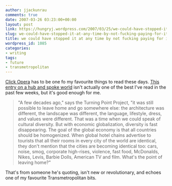 ```yaml
---
author: jjackunrau
comments: true
date: 2007-03-26 03:23:00+00:00
layout: post
link: https://hungryj.wordpress.com/2007/03/25/we-could-have-stopped-it-at-any-time-by-not-fucking-paying-for-it/
slug: we-could-have-stopped-it-at-any-time-by-not-fucking-paying-for-it
title: we could have stopped it at any time by not fucking paying for it
wordpress_id: 1085
categories:
- writing
tags:
- future
- transmetropolitan
---
```


[Click Opera](http://imomus.livejournal.com/) has to be one fo my favourite things to read these days.  [This entry on a hub and spoke world](http://imomus.livejournal.com/273386.html) isn't actually one of the best I've read in the past few weeks, but it's good enough for me.

<blockquote>"A few decades ago," says the Turning Point Project, "it was still possible to leave home and go somewhere else: the architecture was different, the landscape was different, the language, lifestyle, dress, and values were different. That was a time when we could speak of cultural diversity. But with economic globalization, diversity is fast disappearing. The goal of the global economy is that all countries should be homogenized. When global hotel chains advertise to tourists that all their rooms in every city of the world are identical, they don't mention that the cities are becoming identical too: cars, noise, smog, corporate high-rises, violence, fast food, McDonalds, Nikes, Levis, Barbie Dolls, American TV and film. What's the point of leaving home?"</blockquote>

That's from someone he's quoting, isn't new or revolutionary, and echoes one of my favourite Transmetropolitan bits.
